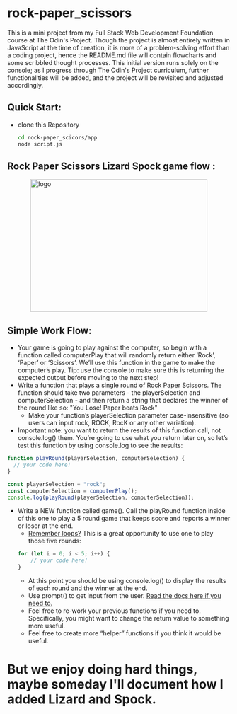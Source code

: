 # rock-paper_scissors
This is a mini project from my Full Stack Web Development Foundation course at The Odin's Project. Though the project is almost entirely written in JavaScript at the time of creation, it is more of a problem-solving effort than a coding project, hence the README.md file will contain flowcharts and some scribbled thought processes. This initial version runs solely on the console; as I progress through The Odin's Project curriculum, further functionalities will be added, and the project will be revisited and adjusted accordingly.

## Quick Start:
* clone this Repository
    ```bash
    cd rock-paper_scicors/app
    node script.js
    ```

## Rock Paper Scissors Lizard Spock game flow :
<img src="https://user-images.githubusercontent.com/92952014/173149964-bac77dce-7f6c-4ea9-ac9c-f7efdec2b9a8.png" 
        alt="logo" 
        width="400" 
        height="300" 
        style="display: block; margin: 0 auto" />

## Simple Work Flow:
* Your game is going to play against the computer, so begin with a function called computerPlay that will randomly return either ‘Rock’, ‘Paper’ or ‘Scissors’. We’ll use this function in the game to make the computer’s play. Tip: use the console to make sure this is returning the expected output before moving to the next step!
* Write a function that plays a single round of Rock Paper Scissors. The function should take two parameters - the playerSelection and computerSelection - and then return a string that declares the winner of the round like so: "You Lose! Paper beats Rock"
    * Make your function’s playerSelection parameter case-insensitive (so users can input rock, ROCK, RocK or any other variation).
* Important note: you want to return the results of this function call, not console.log() them. You’re going to use what you return later on, so let’s test this function by using console.log to see the results:
```javascript
function playRound(playerSelection, computerSelection) {
  // your code here!
}

const playerSelection = "rock";
const computerSelection = computerPlay();
console.log(playRound(playerSelection, computerSelection));
```
* Write a NEW function called game(). Call the playRound function inside of this one to play a 5 round game that keeps score and reports a winner or loser at the end.
    * <a href="https://www.theodinproject.com/lessons/foundations-problem-solving#solving-fizz-buzz" target="_blank" rel="noreferrer">Remember loops?</a> This is a great opportunity to use one to play those five rounds:
    ```javascript
    for (let i = 0; i < 5; i++) {
        // your code here!
    }
    ```
    *  At this point you should be using console.log() to display the results of each round and the winner at the end.
    * Use prompt() to get input from the user. <a href="https://developer.mozilla.org/en-US/docs/Web/API/Window/prompt" target="_blank" rel="noreferrer">Read the docs here if you need to.</a>
    * Feel free to re-work your previous functions if you need to. Specifically, you might want to change the return value to something more useful.
    * Feel free to create more “helper” functions if you think it would be useful.

# But we enjoy doing hard things, maybe someday I'll document how I added Lizard and Spock.
